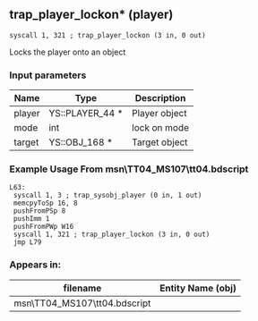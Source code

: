 ## trap_player_lockon* (player)

`syscall 1, 321 ; trap_player_lockon (3 in, 0 out)`

Locks the player onto an object

### Input parameters
| Name | Type | Description
|------|------|------------
| player   | YS::PLAYER_44 *   | Player object
| mode   | int   | lock on mode
| target   | YS::OBJ_168 *   | Target object


### Example Usage From msn\TT04_MS107\tt04.bdscript
```plaintext
L63:
 syscall 1, 3 ; trap_sysobj_player (0 in, 1 out)
 memcpyToSp 16, 8
 pushFromPSp 8
 pushImm 1
 pushFromPWp W16
 syscall 1, 321 ; trap_player_lockon (3 in, 0 out)
 jmp L79
```


### Appears in:
| filename | Entity Name (obj)
|----------|-------------
| msn\TT04_MS107\tt04.bdscript       |           



